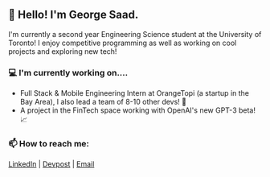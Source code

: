 ## 👋 Hello! I'm George Saad.

I'm currently a second year Engineering Science student at the University of Toronto! I enjoy competitive programming as well as working on cool projects and exploring new tech!

### 💻 I'm currently working on....
- Full Stack & Mobile Engineering Intern at OrangeTopi (a startup in the Bay Area), I also lead a team of 8-10 other devs! 📱
- A project in the FinTech space working with OpenAI's new GPT-3 beta! 📈

### 📫 How to reach me: 
[LinkedIn](https://www.linkedin.com/in/gkysaad/ "LinkedIn") | [Devpost](https://devpost.com/gkysaad "Devpost") | [Email](mailto:g.saad@mail.utoronto.ca "Email")

<!--
**gkysaad/gkysaad** is a ✨ _special_ ✨ repository because its `README.md` (this file) appears on your GitHub profile.

Here are some ideas to get you started:

- 🔭 I’m currently working on ...
- 🌱 I’m currently learning ...
- 👯 I’m looking to collaborate on ...
- 🤔 I’m looking for help with ...
- 💬 Ask me about ...
- 📫 How to reach me: ...
- 😄 Pronouns: ...
- ⚡ Fun fact: ...
-->
